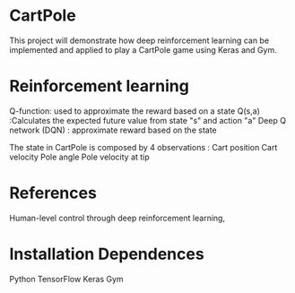 # CartPole
This project will demonstrate how deep reinforcement learning can be implemented and applied to play a CartPole game using Keras and Gym.

# Reinforcement learning
Q-function: used to approximate the reward based on a state
Q(s,a) :Calculates the expected future value from state "s" and action "a"
Deep Q network (DQN) : approximate reward based on the state

The state in CartPole is composed by 4 observations :
Cart position
Cart velocity
Pole angle
Pole velocity at tip


# References
Human-level control through deep reinforcement learning,


# Installation Dependences
Python
TensorFlow
Keras
Gym
